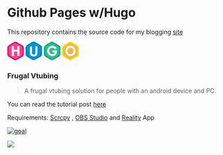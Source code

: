 # Github Pages w/Hugo
This repository contains the source code for my blogging [site](https://33nano.xyz)

<a href="https://gohugo.io/"><img src="https://raw.githubusercontent.com/gohugoio/gohugoioTheme/master/static/images/hugo-logo-wide.svg?sanitize=true" alt="Hugo" width="165"></a>


### Frugal Vtubing
> A frugal vtubing solution for people with an android device and PC. 

You can read the tutorial post [here](https://33nano.xyz/post/vtube/)

Requirements: [Scrcpy](https://github.com/Genymobile/scrcpy) , [OBS Studio](https://obsproject.com/) and [Reality](https://play.google.com/store/apps/details?id=net.wrightflyer.le.reality&hl=en_US&gl=US) App

<a href="https://ibb.co/JtYk0hN"><img src="https://i.ibb.co/kBLckdp/goal.png" alt="goal" border="0"></a>

![](https://github.com/33nano/33nano.github.io/blob/master/image.png)
